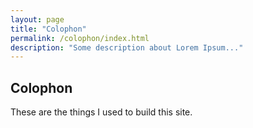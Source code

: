 ```yaml
---
layout: page
title: "Colophon"
permalink: /colophon/index.html
description: "Some description about Lorem Ipsum..."
---
```

## Colophon

These are the things I used to build this site.
